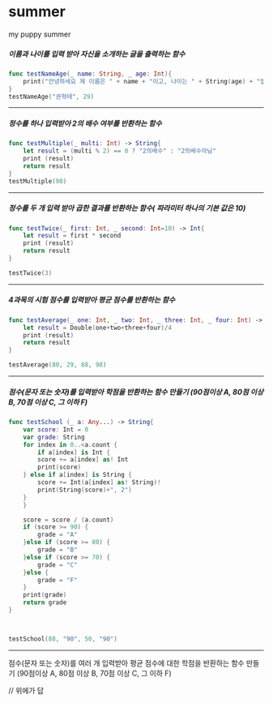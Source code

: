 # summer
my puppy summer

##### 이름과 나이를 입력 받아 자신을 소개하는 글을 출력하는 함수



```swift
func testNameAge(_ name: String, _ age: Int){
    print("안녕하세요 제 이름은 " + name + "이고, 나이는 " + String(age) + "입니다.")
}
testNameAge("권혁태", 29)
```


---

##### 정수를 하나 입력받아 2의 배수 여부를 반환하는 함수

```swift
func testMultiple(_ multi: Int) -> String{
    let result = (multi % 2) == 0 ? "2의배수" : "2의배수아님"
    print (result)
    return result
}
testMultiple(90)
```


---


##### 정수를 두 개 입력 받아 곱한 결과를 반환하는 함수( 파라미터 하나의 기본 값은 10)


```swift
func testTwice(_ first: Int, _ second: Int=10) -> Int{
    let result = first * second
    print (result)
    return result
}

testTwice(3)
```

---


##### 4과목의 시험 점수를 입력받아 평균 점수를 반환하는 함수


```swift
func testAverage(_ one: Int, _ two: Int, _ three: Int, _ four: Int) -> Double{
    let result = Double(one+two+three+four)/4
    print (result)
    return result
}

testAverage(80, 29, 88, 98)
```


---


##### 점수(문자 또는 숫자)를 입력받아 학점을 반환하는 함수 만들기 (90점이상 A, 80점 이상 B, 70점 이상 C, 그 이하 F)




```swift
func testSchool (_ a: Any...) -> String{
    var score: Int = 0
    var grade: String
    for index in 0..<a.count {
        if a[index] is Int {
        score += a[index] as! Int
        print(score)
    } else if a[index] is String {
        score += Int(a[index] as! String)!
        print(String(score)+", 2")
    }
    }

    score = score / (a.count)
    if (score >= 90) {
        grade = "A"
    }else if (score >= 80) {
        grade = "B"
    }else if (score >= 70) {
        grade = "C"
    }else {
        grade = "F"
    }
    print(grade)
    return grade
}



testSchool(88, "90", 50, "90")

```


---


점수(문자 또는 숫자)를 여러 개 입력받아 평균 점수에 대한 학점을 반환하는 함수 만들기 (90점이상 A, 80점 이상 B, 70점 이상 C, 그 이하 F)

// 위에가 답
